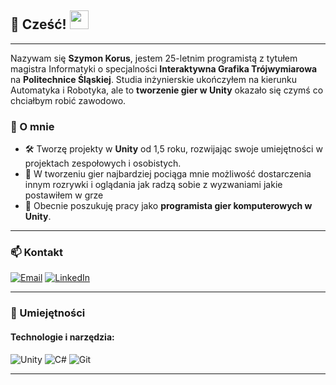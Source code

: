 ## 🌟 Cześć! <img src="https://media.giphy.com/media/hvRJCLFzcasrR4ia7z/giphy.gif" width="30px">
---
Nazywam się **Szymon Korus**, jestem 25-letnim programistą z tytułem magistra Informatyki o specjalności **Interaktywna Grafika Trójwymiarowa** na **Politechnice Śląskiej**. Studia inżynierskie ukończyłem na kierunku Automatyka i Robotyka, ale to **tworzenie gier w Unity** okazało się czymś co chciałbym robić zawodowo.

### 🚀 O mnie

- 🛠️ Tworzę projekty w **Unity** od 1,5 roku, rozwijając swoje umiejętności w projektach zespołowych i osobistych.
- 🌱 W tworzeniu gier najbardziej pociąga mnie możliwość dostarczenia innym rozrywki i oglądania jak radzą sobie z wyzwaniami jakie postawiłem w grze
- 🎯 Obecnie poszukuję pracy jako **programista gier komputerowych w Unity**.

---

### 📫 Kontakt

[![Email](https://img.shields.io/badge/Email-D14836?style=flat&logo=gmail&logoColor=white)](mailto:szymon.korus.it@gmail.com)
[![LinkedIn](https://img.shields.io/badge/LinkedIn-0077B5?style=flat&logo=linkedin&logoColor=white)](https://www.linkedin.com/in/szymon-korus-443283332/)

---

### 💼 Umiejętności

#### Technologie i narzędzia:

![Unity](https://img.shields.io/badge/Unity-100000?style=for-the-badge&logo=unity&logoColor=white)
![C#](https://img.shields.io/badge/C%23-239120?style=for-the-badge&logo=c-sharp&logoColor=white)
![Git](https://img.shields.io/badge/Git-F05032?style=for-the-badge&logo=git&logoColor=white)

---

